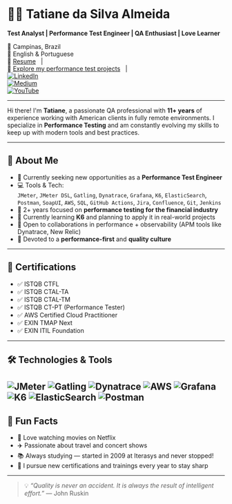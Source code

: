 # 👩‍💻 Tatiane da Silva Almeida

**Test Analyst | Performance Test Engineer | QA Enthusiast | Love Learner**

📍 Campinas, Brazil  
💬 English & Portuguese  
📄 [Resume](https://github.com/almeidas-tatiane/almeidas-tatiane/blob/master/resume.md) &nbsp;&nbsp;|&nbsp;&nbsp;  
🧪 [Explore my performance test projects](https://github.com/almeidas-tatiane?tab=repositories) &nbsp;&nbsp;|&nbsp;&nbsp;  
[![LinkedIn](https://img.shields.io/badge/LinkedIn-%230077B5?style=flat-square&logo=linkedin&logoColor=white)](https://www.linkedin.com/in/tatianealmeida)  
[![Medium](https://img.shields.io/badge/Medium-12100E?style=flat-square&logo=medium&logoColor=white)](https://medium.com/@almeidas.tatiane)  
[![YouTube](https://img.shields.io/badge/YouTube-%23FF0000?style=flat-square&logo=youtube&logoColor=white)](https://youtube.com/watch?v=BhCYA7fUE4Y)

---

Hi there! I'm **Tatiane**, a passionate QA professional with **11+ years** of experience working with American clients in fully remote environments. I specialize in **Performance Testing** and am constantly evolving my skills to keep up with modern tools and best practices.

---

## 🚀 About Me

- 🔭 Currently seeking new opportunities as a **Performance Test Engineer**
- 💻 Tools & Tech:  
  `JMeter`, `JMeter DSL`, `Gatling`, `Dynatrace`, `Grafana`, `K6`, `ElasticSearch`, `Postman`, `SoapUI`, `AWS`, `SQL`, `GitHub Actions`, `Jira`, `Confluence`, `Git`, `Jenkins`
- 🏦 2+ years focused on **performance testing for the financial industry**
- 🌱 Currently learning **K6** and planning to apply it in real-world projects
- 👯 Open to collaborations in performance + observability (APM tools like Dynatrace, New Relic)
- 🧪 Devoted to a **performance-first** and **quality culture** 

---

## 🏅 Certifications

- ✅ ISTQB CTFL
- ✅ ISTQB CTAL-TA
- ✅ ISTQB CTAL-TM  
- ✅ ISTQB CT-PT (Performance Tester)  
- ✅ AWS Certified Cloud Practitioner  
- ✅ EXIN TMAP Next  
- ✅ EXIN ITIL Foundation  

---
## 🛠️ Technologies & Tools

![JMeter](https://img.shields.io/badge/JMeter-%23ED8B00.svg?style=flat-square&logo=apachejmeter&logoColor=white)
![Gatling](https://img.shields.io/badge/Gatling-%23244F9E.svg?style=flat-square&logo=gatling&logoColor=white)
![Dynatrace](https://img.shields.io/badge/Dynatrace-%23F75B00.svg?style=flat-square&logo=dynatrace&logoColor=white)
![AWS](https://img.shields.io/badge/AWS-%23232F3E.svg?style=flat-square&logo=amazonaws&logoColor=white)
![Grafana](https://img.shields.io/badge/Grafana-%23F46800.svg?style=flat-square&logo=grafana&logoColor=white)
![K6](https://img.shields.io/badge/K6-%23007ACC.svg?style=flat-square&logo=k6&logoColor=white)
![ElasticSearch](https://img.shields.io/badge/ElasticSearch-%234473A8.svg?style=flat-square&logo=elastic&logoColor=white)
![Postman](https://img.shields.io/badge/Postman-%23FF6C37.svg?style=flat-square&logo=postman&logoColor=white)
---

## 🎯 Fun Facts

- 🎥 Love watching movies on Netflix  
- ✈️ Passionate about travel and concert shows
- 📚 Always studying — started in 2009 at Iterasys and never stopped!  
- 🧠 I pursue new certifications and trainings every year to stay sharp  

---

> 💡 *“Quality is never an accident. It is always the result of intelligent effort.”* — John Ruskin
